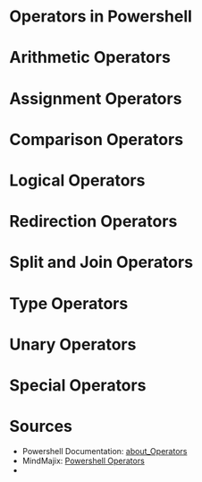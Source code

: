 # Operators in Powershell

# Arithmetic Operators

# Assignment Operators

# Comparison Operators

# Logical Operators

# Redirection Operators

# Split and Join Operators

# Type Operators

# Unary Operators

# Special Operators

# Sources
- Powershell Documentation: [about_Operators](https://docs.microsoft.com/en-us/powershell/module/microsoft.powershell.core/about/about_operators?view=powershell-7.2)
- MindMajix: [Powershell Operators](https://mindmajix.com/powershell-operators)
- 
